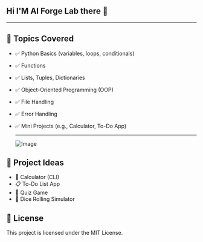 ## Hi I'M AI Forge Lab there 👋
---

## 📂 Topics Covered

- ✅ Python Basics (variables, loops, conditionals)
- ✅ Functions
- ✅ Lists, Tuples, Dictionaries
- ✅ Object-Oriented Programming (OOP)
- ✅ File Handling
- ✅ Error Handling
- ✅ Mini Projects (e.g., Calculator, To-Do App)

  ---
  
  ![Image](https://github.com/user-attachments/assets/da2ec382-02ee-40aa-abc1-0e0a6f425e70)

## 🚧 Project Ideas

- 🔢 Calculator (CLI)
- 📋 To-Do List App
- 🧠 Quiz Game
- 🎲 Dice Rolling Simulator

## 📎 License

This project is licensed under the MIT License.

